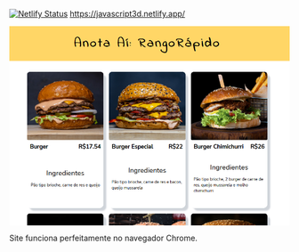 [![Netlify Status](https://api.netlify.com/api/v1/badges/b3b04a0f-a509-4dec-8f3e-9d2d8b7ce0e1/deploy-status)](https://app.netlify.com/sites/javascript3d/deploys)
https://javascript3d.netlify.app/

<p align="center" style="display: flex; align-items: flex-start; justify-content: center;">
  <img alt="demo1" title="#demo1" src="https://github.com/mateusloubach/teste-front-end/blob/main/.github/prints/print1.png" width="600px"> <br>
</p>

Site funciona perfeitamente no navegador Chrome.

